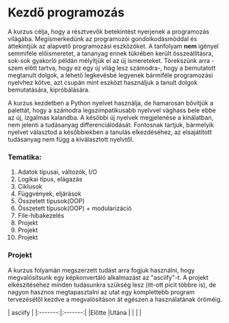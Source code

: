 # Kezdő programozás

A kurzus célja, hogy a résztvevők betekintést nyerjenek a programozás világába.
Megismerkedünk az programozói gondolkodásmóddal és áttekintjük az alapvető
programozási eszközöket. A tanfolyam **nem** igényel semmiféle előismeretet, a
tananyag ennek tükrében került összeállításra, sok-sok gyakorló példán mélyítjük
el az új ismereteket. Törekszünk arra -szem előtt tartva, hogy ez egy új világ
lesz számodra-, hogy a bemutatott megtanult dolgok, a lehető legkevésbé legyenek
bármiféle programozási nyelvhez kötve, azt csupán mint eszközt használjuk a
tanult dolgok bemutatására, kipróbálására.

A kurzus kezdetben a Python nyelvet használja, de hamarosan bővítjük a palettát,
hogy a számodra legszimpatikusabb nyelvvel vághass bele ebbe az új, izgalmas
kalandba. A későbbi új nyelvek megjelenése a kínálatban, nem jelenti a tudásanyag
differenciálódását. Fontosnak tartjuk, bármelyik nyelvet választod a későbbiekben
a tanulás elkezdéséhez, az elsajátított tudásanyag nem függ a kiválasztott nyelvtől.

### Tematika:

1.  Adatok típusai, változók, I/O
2.  Logikai típus, elágazás
3.  Ciklusok
4.  Függvények, eljárások
5.  Összetett típusok(OOP)
6.  Összetett típusok(OOP) + modularizáció
7.  File-hibakezelés
8.  Projekt
9.  Projekt
10. Projekt

### Projekt

A kurzus folyamán megszerzett tudást arra fogjuk használni, hogy megvalósítsunk
egy képkonvertáló alkalmazást az "asciify"-t. A projekt elkészítéséhez minden
tudásunkra szükség lesz (itt-ott picit többre is), de nagyon hasznos megtapasztalni
az utat egy komplettebb program tervezésétől kezdve a megvalósításon át egészen
a használatának öröméig.

| asciify |
|:-------:|:-------:|
|Előtte   |Utána    |
|         |         |
